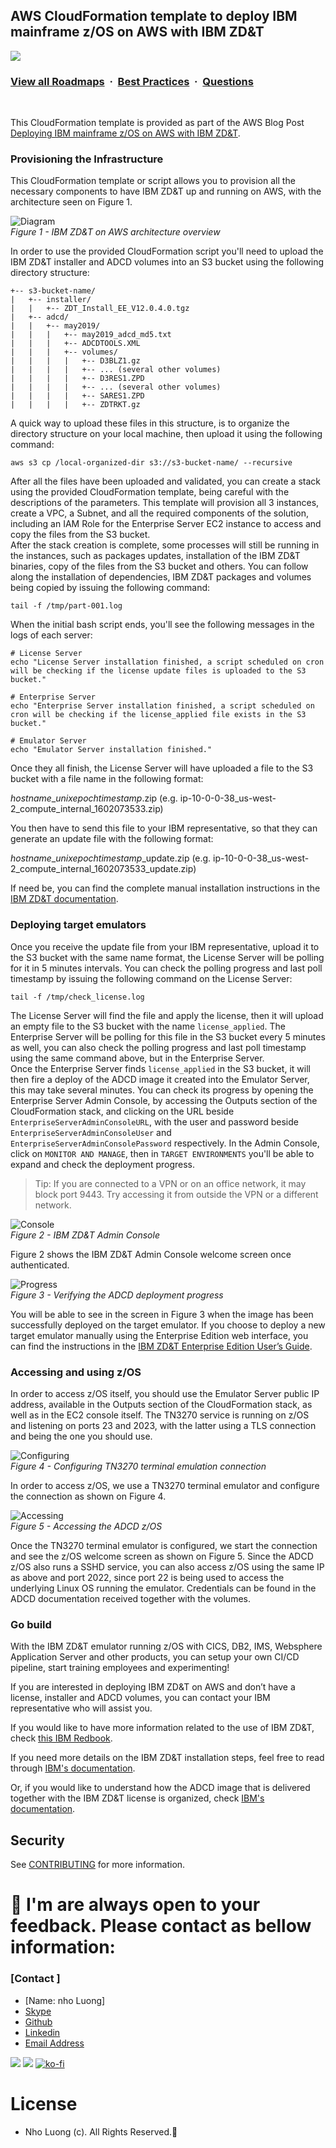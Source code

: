 ## AWS CloudFormation template to deploy IBM mainframe z/OS on AWS with IBM ZD&T  

![](https://i.imgur.com/waxVImv.png)
### [View all Roadmaps](https://github.com/nholuongut/all-roadmaps) &nbsp;&middot;&nbsp; [Best Practices](https://github.com/nholuongut/all-roadmaps/blob/main/public/best-practices/) &nbsp;&middot;&nbsp; [Questions](https://www.linkedin.com/in/nholuong/)
<br/>

This CloudFormation template is provided as part of the AWS Blog Post [Deploying IBM mainframe z/OS on AWS with IBM ZD&T](https://aws.amazon.com/blogs/apn/deploying-ibm-mainframe-z-os-on-aws-with-ibm-zd-and-t/).

### Provisioning the Infrastructure  

This CloudFormation template or script allows you to provision all the necessary components to have IBM ZD&T up and running on AWS, with the architecture seen on Figure 1.

![Diagram](imgs/diagram.png?raw=true "Diagram")  
*Figure 1 - IBM ZD&T on AWS architecture overview*

In order to use the provided CloudFormation script you'll need to upload the IBM ZD&T installer and ADCD volumes into an S3 bucket using the following directory structure:

```
+-- s3-bucket-name/
|   +-- installer/
|   |   +-- ZDT_Install_EE_V12.0.4.0.tgz
|   +-- adcd/
|   |   +-- may2019/
|   |   |   +-- may2019_adcd_md5.txt
|   |   |   +-- ADCDTOOLS.XML
|   |   |   +-- volumes/
|   |   |   |   +-- D3BLZ1.gz
|   |   |   |   +-- ... (several other volumes)
|   |   |   |   +-- D3RES1.ZPD
|   |   |   |   +-- ... (several other volumes)
|   |   |   |   +-- SARES1.ZPD
|   |   |   |   +-- ZDTRKT.gz
```

A quick way to upload these files in this structure, is to organize the directory structure on your local machine, then upload it using the following command:  

```
aws s3 cp /local-organized-dir s3://s3-bucket-name/ --recursive
```

After all the files have been uploaded and validated, you can create a stack using the provided CloudFormation template, being careful with the descriptions of the parameters. This template will provision all 3 instances, create a VPC, a Subnet, and all the required components of the solution, including an IAM Role for the Enterprise Server EC2 instance to access and copy the files from the S3 bucket.  
After the stack creation is complete, some processes will still be running in the instances, such as packages updates, installation of the IBM ZD&T binaries, copy of the files from the S3 bucket and others. You can follow along the installation of dependencies, IBM ZD&T packages and volumes being copied by issuing the following command:

```
tail -f /tmp/part-001.log
```

When the initial bash script ends, you'll see the following messages in the logs of each server:

```
# License Server
echo "License Server installation finished, a script scheduled on cron will be checking if the license update files is uploaded to the S3 bucket."
```

```
# Enterprise Server
echo "Enterprise Server installation finished, a script scheduled on cron will be checking if the license_applied file exists in the S3 bucket."
```

```
# Emulator Server
echo "Emulator Server installation finished."
```

Once they all finish, the License Server will have uploaded a file to the S3 bucket with a file name in the following format:  

*hostname*_*unixepochtimestamp*.zip (e.g. ip-10-0-0-38_us-west-2_compute_internal_1602073533.zip)

You then have to send this file to your IBM representative, so that they can generate an update file with the following format:  

*hostname*_*unixepochtimestamp*_update.zip (e.g. ip-10-0-0-38_us-west-2_compute_internal_1602073533_update.zip)

If need be, you can find the complete manual installation instructions in the [IBM ZD&T documentation](https://www.ibm.com/support/knowledgecenter/SSTQBD_12.0.5/com.ibm.zsys.rdt.tools.user.guide.doc/topics/zdt_ee.html).

### Deploying target emulators  

Once you receive the update file from your IBM representative, upload it to the S3 bucket with the same name format, the License Server will be polling for it in 5 minutes intervals. You can check the polling progress and last poll timestamp by issuing the following command on the License Server:  

```
tail -f /tmp/check_license.log
```

The License Server will find the file and apply the license, then it will upload an empty file to the S3 bucket with the name `license_applied`. The Enterprise Server will be polling for this file in the S3 bucket every 5 minutes as well, you can also check the polling progress and last poll timestamp using the same command above, but in the Enterprise Server.  
Once the Enterprise Server finds `license_applied` in the S3 bucket, it will then fire a deploy of the ADCD image it created into the Emulator Server, this may take several minutes. You can check its progress by opening the Enterprise Server Admin Console, by accessing the Outputs section of the CloudFormation stack, and clicking on the URL beside `EnterpriseServerAdminConsoleURL`, with the user and password beside `EnterpriseServerAdminConsoleUser` and `EnterpriseServerAdminConsolePassword` respectively. In the Admin Console, click on `MONITOR AND MANAGE`, then in `TARGET ENVIRONMENTS` you'll be able to expand and check the deployment progress.

> Tip: If you are connected to a VPN or on an office network, it may block port 9443. Try accessing it from outside the VPN or a different network.

![Console](imgs/console.png?raw=true "Console")   
*Figure 2 - IBM ZD&T Admin Console*  

Figure 2 shows the IBM ZD&T Admin Console welcome screen once authenticated.

![Progress](imgs/progress.png?raw=true "Progress")   
*Figure 3 - Verifying the ADCD deployment progress*  

You will be able to see in the screen in Figure 3 when the image has been successfully deployed on the target emulator.
If you choose to deploy a new target emulator manually using the Enterprise Edition web interface, you can find the instructions in the [IBM ZD&T Enterprise Edition User’s Guide](https://www.ibm.com/support/knowledgecenter/SSTQBD_12.0.5/com.ibm.zsys.rdt.tools.user.guide.doc/topics/provisioning.html).  

### Accessing and using z/OS

In order to access z/OS itself, you should use the Emulator Server public IP address, available in the Outputs section of the CloudFormation stack, as well as in the EC2 console itself. The TN3270 service is running on z/OS and listening on ports 23 and 2023, with the latter using a TLS connection and being the one you should use.

![Configuring](imgs/configuring.png?raw=true "Configuring")   
*Figure 4 - Configuring TN3270 terminal emulation connection*  

In order to access z/OS, we use a TN3270 terminal emulator and configure the connection as shown on Figure 4.
 
![Accessing](imgs/accessing.png?raw=true "Accessing")  
*Figure 5 - Accessing the ADCD z/OS*  

Once the TN3270 terminal emulator is configured, we start the connection and see the z/OS welcome screen as shown on Figure 5. 
Since the ADCD z/OS also runs a SSHD service, you can also access z/OS using the same IP as above and port 2022, since port 22 is being used to access the underlying Linux OS running the emulator.
Credentials can be found in the ADCD documentation received together with the volumes.

### Go build

With the IBM ZD&T emulator running z/OS with CICS, DB2, IMS, Websphere Application Server and other products, you can setup your own CI/CD pipeline, start training employees and experimenting!  

If you are interested in deploying IBM ZD&T on AWS and don’t have a license, installer and ADCD volumes, you can contact your IBM representative who will assist you.   

If you would like to have more information related to the use of IBM ZD&T, check [this IBM Redbook](http://www.redbooks.ibm.com/redbooks/pdfs/sg248205.pdf).  

If you need more details on the IBM ZD&T installation steps, feel free to read through [IBM's documentation](https://www.ibm.com/support/knowledgecenter/SSTQBD_12.0.4/com.ibm.zsys.rdt.tools.user.guide.doc/topics/zdt_ee.html).  

Or, if you would like to understand how the ADCD image that is delivered together with the IBM ZD&T license is organized, check [IBM's documentation](https://www.ibm.com/support/knowledgecenter/SSTQBD_12.0.4/com.ibm.zsys.rdt.guide.adcd.doc/topics/t_adcd22_for_zdt.html).   

## Security

See [CONTRIBUTING](CONTRIBUTING.md#security-issue-notifications) for more information.

# 🚀 I'm are always open to your feedback.  Please contact as bellow information:
### [Contact ]
* [Name: nho Luong]
* [Skype](luongutnho_skype)
* [Github](https://github.com/nholuongut/)
* [Linkedin](https://www.linkedin.com/in/nholuong/)
* [Email Address](luongutnho@hotmail.com)

![](https://i.imgur.com/waxVImv.png)
![](Donate.png)
[![ko-fi](https://ko-fi.com/img/githubbutton_sm.svg)](https://ko-fi.com/nholuong)

# License
* Nho Luong (c). All Rights Reserved.🌟

